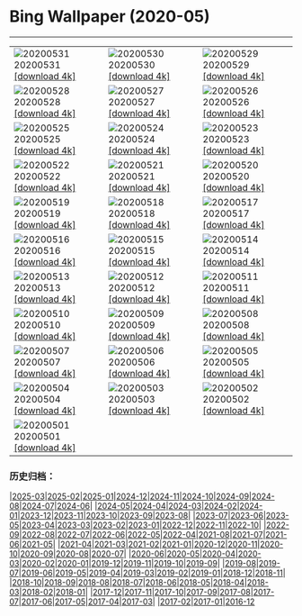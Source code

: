 # Bing Wallpaper (2020-05)
**************

<table><tr><td><img src="https://www.bing.com/th?id=OHR.WolfPup_EN-US2607981923_1920x1080.jpg" alt="20200531"> 20200531 <a href="https://www.bing.com/th?id=OHR.WolfPup_EN-US2607981923_UHD.jpg">[download 4k]</a></td><td><img src="https://www.bing.com/th?id=OHR.SantaCruzRiver_EN-US2549480300_1920x1080.jpg" alt="20200530"> 20200530 <a href="https://www.bing.com/th?id=OHR.SantaCruzRiver_EN-US2549480300_UHD.jpg">[download 4k]</a></td><td><img src="https://www.bing.com/th?id=OHR.MarleyBeach_EN-US2494809879_1920x1080.jpg" alt="20200529"> 20200529 <a href="https://www.bing.com/th?id=OHR.MarleyBeach_EN-US2494809879_UHD.jpg">[download 4k]</a></td></tr><tr><td><img src="https://www.bing.com/th?id=OHR.OldManWhiskers_EN-US2440561174_1920x1080.jpg" alt="20200528"> 20200528 <a href="https://www.bing.com/th?id=OHR.OldManWhiskers_EN-US2440561174_UHD.jpg">[download 4k]</a></td><td><img src="https://www.bing.com/th?id=OHR.EvergladesShowers_EN-US2388821919_1920x1080.jpg" alt="20200527"> 20200527 <a href="https://www.bing.com/th?id=OHR.EvergladesShowers_EN-US2388821919_UHD.jpg">[download 4k]</a></td><td><img src="https://www.bing.com/th?id=OHR.CheetahCubs_EN-US2332035796_1920x1080.jpg" alt="20200526"> 20200526 <a href="https://www.bing.com/th?id=OHR.CheetahCubs_EN-US2332035796_UHD.jpg">[download 4k]</a></td></tr><tr><td><img src="https://www.bing.com/th?id=OHR.FreedomWall_EN-US2277219831_1920x1080.jpg" alt="20200525"> 20200525 <a href="https://www.bing.com/th?id=OHR.FreedomWall_EN-US2277219831_UHD.jpg">[download 4k]</a></td><td><img src="https://www.bing.com/th?id=OHR.GreenanMaze_EN-US2220471188_1920x1080.jpg" alt="20200524"> 20200524 <a href="https://www.bing.com/th?id=OHR.GreenanMaze_EN-US2220471188_UHD.jpg">[download 4k]</a></td><td><img src="https://www.bing.com/th?id=OHR.SunSalutation_EN-US2164003866_1920x1080.jpg" alt="20200523"> 20200523 <a href="https://www.bing.com/th?id=OHR.SunSalutation_EN-US2164003866_UHD.jpg">[download 4k]</a></td></tr><tr><td><img src="https://www.bing.com/th?id=OHR.ReichenbachFalls_EN-US9352987746_1920x1080.jpg" alt="20200522"> 20200522 <a href="https://www.bing.com/th?id=OHR.ReichenbachFalls_EN-US9352987746_UHD.jpg">[download 4k]</a></td><td><img src="https://www.bing.com/th?id=OHR.JeffHanson_EN-US3686199488_1920x1080.jpg" alt="20200521"> 20200521 <a href="https://www.bing.com/th?id=OHR.JeffHanson_EN-US3686199488_UHD.jpg">[download 4k]</a></td><td><img src="https://www.bing.com/th?id=OHR.LavenderBee_EN-US2922501458_1920x1080.jpg" alt="20200520"> 20200520 <a href="https://www.bing.com/th?id=OHR.LavenderBee_EN-US2922501458_UHD.jpg">[download 4k]</a></td></tr><tr><td><img src="https://www.bing.com/th?id=OHR.RoaringFork_EN-US2762183808_1920x1080.jpg" alt="20200519"> 20200519 <a href="https://www.bing.com/th?id=OHR.RoaringFork_EN-US2762183808_UHD.jpg">[download 4k]</a></td><td><img src="https://www.bing.com/th?id=OHR.QatarMuseum_EN-US2624327100_1920x1080.jpg" alt="20200518"> 20200518 <a href="https://www.bing.com/th?id=OHR.QatarMuseum_EN-US2624327100_UHD.jpg">[download 4k]</a></td><td><img src="https://www.bing.com/th?id=OHR.LofotenIslands_EN-US2533248925_1920x1080.jpg" alt="20200517"> 20200517 <a href="https://www.bing.com/th?id=OHR.LofotenIslands_EN-US2533248925_UHD.jpg">[download 4k]</a></td></tr><tr><td><img src="https://www.bing.com/th?id=OHR.ArmedForces_EN-US2469522869_1920x1080.jpg" alt="20200516"> 20200516 <a href="https://www.bing.com/th?id=OHR.ArmedForces_EN-US2469522869_UHD.jpg">[download 4k]</a></td><td><img src="https://www.bing.com/th?id=OHR.NorthRimOpens_EN-US8744833658_1920x1080.jpg" alt="20200515"> 20200515 <a href="https://www.bing.com/th?id=OHR.NorthRimOpens_EN-US8744833658_UHD.jpg">[download 4k]</a></td><td><img src="https://www.bing.com/th?id=OHR.BaliRiceHarvest_EN-US2268300291_1920x1080.jpg" alt="20200514"> 20200514 <a href="https://www.bing.com/th?id=OHR.BaliRiceHarvest_EN-US2268300291_UHD.jpg">[download 4k]</a></td></tr><tr><td><img src="https://www.bing.com/th?id=OHR.MooseWatching_EN-US2214823502_1920x1080.jpg" alt="20200513"> 20200513 <a href="https://www.bing.com/th?id=OHR.MooseWatching_EN-US2214823502_UHD.jpg">[download 4k]</a></td><td><img src="https://www.bing.com/th?id=OHR.FlorenceNightingale_EN-US2120799578_1920x1080.jpg" alt="20200512"> 20200512 <a href="https://www.bing.com/th?id=OHR.FlorenceNightingale_EN-US2120799578_UHD.jpg">[download 4k]</a></td><td><img src="https://www.bing.com/th?id=OHR.OldPatriarchTree_EN-US1608150295_1920x1080.jpg" alt="20200511"> 20200511 <a href="https://www.bing.com/th?id=OHR.OldPatriarchTree_EN-US1608150295_UHD.jpg">[download 4k]</a></td></tr><tr><td><img src="https://www.bing.com/th?id=OHR.ZebraMom_EN-US1905224456_1920x1080.jpg" alt="20200510"> 20200510 <a href="https://www.bing.com/th?id=OHR.ZebraMom_EN-US1905224456_UHD.jpg">[download 4k]</a></td><td><img src="https://www.bing.com/th?id=OHR.BarnOwlMigration_EN-US1831112399_1920x1080.jpg" alt="20200509"> 20200509 <a href="https://www.bing.com/th?id=OHR.BarnOwlMigration_EN-US1831112399_UHD.jpg">[download 4k]</a></td><td><img src="https://www.bing.com/th?id=OHR.ChampsVEDay_EN-US3938798120_1920x1080.jpg" alt="20200508"> 20200508 <a href="https://www.bing.com/th?id=OHR.ChampsVEDay_EN-US3938798120_UHD.jpg">[download 4k]</a></td></tr><tr><td><img src="https://www.bing.com/th?id=OHR.WildflowerWeek_EN-US0188713175_1920x1080.jpg" alt="20200507"> 20200507 <a href="https://www.bing.com/th?id=OHR.WildflowerWeek_EN-US0188713175_UHD.jpg">[download 4k]</a></td><td><img src="https://www.bing.com/th?id=OHR.SiegeofCusco_EN-US6660036620_1920x1080.jpg" alt="20200506"> 20200506 <a href="https://www.bing.com/th?id=OHR.SiegeofCusco_EN-US6660036620_UHD.jpg">[download 4k]</a></td><td><img src="https://www.bing.com/th?id=OHR.CordovanCourts_EN-US4311661710_1920x1080.jpg" alt="20200505"> 20200505 <a href="https://www.bing.com/th?id=OHR.CordovanCourts_EN-US4311661710_UHD.jpg">[download 4k]</a></td></tr><tr><td><img src="https://www.bing.com/th?id=OHR.LastJedi_EN-US6415775481_1920x1080.jpg" alt="20200504"> 20200504 <a href="https://www.bing.com/th?id=OHR.LastJedi_EN-US6415775481_UHD.jpg">[download 4k]</a></td><td><img src="https://www.bing.com/th?id=OHR.LaughingOwl_EN-US6301340149_1920x1080.jpg" alt="20200503"> 20200503 <a href="https://www.bing.com/th?id=OHR.LaughingOwl_EN-US6301340149_UHD.jpg">[download 4k]</a></td><td><img src="https://www.bing.com/th?id=OHR.KasbahRoses_EN-US6066255132_1920x1080.jpg" alt="20200502"> 20200502 <a href="https://www.bing.com/th?id=OHR.KasbahRoses_EN-US6066255132_UHD.jpg">[download 4k]</a></td></tr><tr><td><img src="https://www.bing.com/th?id=OHR.KubotaGarden_EN-US5986864816_1920x1080.jpg" alt="20200501"> 20200501 <a href="https://www.bing.com/th?id=OHR.KubotaGarden_EN-US5986864816_UHD.jpg">[download 4k]</a></td><td></td><td></td></tr></table>

### 历史归档：

|[2025-03](/../2025-03/2025-03.md)|[2025-02](/../2025-02/2025-02.md)|[2025-01](/../2025-01/2025-01.md)|[2024-12](/../2024-12/2024-12.md)|[2024-11](/../2024-11/2024-11.md)|[2024-10](/../2024-10/2024-10.md)|[2024-09](/../2024-09/2024-09.md)|[2024-08](/../2024-08/2024-08.md)|[2024-07](/../2024-07/2024-07.md)|[2024-06](/../2024-06/2024-06.md)|
|[2024-05](/../2024-05/2024-05.md)|[2024-04](/../2024-04/2024-04.md)|[2024-03](/../2024-03/2024-03.md)|[2024-02](/../2024-02/2024-02.md)|[2024-01](/../2024-01/2024-01.md)|[2023-12](/../2023-12/2023-12.md)|[2023-11](/../2023-11/2023-11.md)|[2023-10](/../2023-10/2023-10.md)|[2023-09](/../2023-09/2023-09.md)|[2023-08](/../2023-08/2023-08.md)|
|[2023-07](/../2023-07/2023-07.md)|[2023-06](/../2023-06/2023-06.md)|[2023-05](/../2023-05/2023-05.md)|[2023-04](/../2023-04/2023-04.md)|[2023-03](/../2023-03/2023-03.md)|[2023-02](/../2023-02/2023-02.md)|[2023-01](/../2023-01/2023-01.md)|[2022-12](/../2022-12/2022-12.md)|[2022-11](/../2022-11/2022-11.md)|[2022-10](/../2022-10/2022-10.md)|
|[2022-09](/../2022-09/2022-09.md)|[2022-08](/../2022-08/2022-08.md)|[2022-07](/../2022-07/2022-07.md)|[2022-06](/../2022-06/2022-06.md)|[2022-05](/../2022-05/2022-05.md)|[2022-04](/../2022-04/2022-04.md)|[2021-08](/../2021-08/2021-08.md)|[2021-07](/../2021-07/2021-07.md)|[2021-06](/../2021-06/2021-06.md)|[2021-05](/../2021-05/2021-05.md)|
|[2021-04](/../2021-04/2021-04.md)|[2021-03](/../2021-03/2021-03.md)|[2021-02](/../2021-02/2021-02.md)|[2021-01](/../2021-01/2021-01.md)|[2020-12](/../2020-12/2020-12.md)|[2020-11](/../2020-11/2020-11.md)|[2020-10](/../2020-10/2020-10.md)|[2020-09](/../2020-09/2020-09.md)|[2020-08](/../2020-08/2020-08.md)|[2020-07](/../2020-07/2020-07.md)|
|[2020-06](/../2020-06/2020-06.md)|[2020-05](/2020-05.md)|[2020-04](/../2020-04/2020-04.md)|[2020-03](/../2020-03/2020-03.md)|[2020-02](/../2020-02/2020-02.md)|[2020-01](/../2020-01/2020-01.md)|[2019-12](/../2019-12/2019-12.md)|[2019-11](/../2019-11/2019-11.md)|[2019-10](/../2019-10/2019-10.md)|[2019-09](/../2019-09/2019-09.md)|
|[2019-08](/../2019-08/2019-08.md)|[2019-07](/../2019-07/2019-07.md)|[2019-06](/../2019-06/2019-06.md)|[2019-05](/../2019-05/2019-05.md)|[2019-04](/../2019-04/2019-04.md)|[2019-03](/../2019-03/2019-03.md)|[2019-02](/../2019-02/2019-02.md)|[2019-01](/../2019-01/2019-01.md)|[2018-12](/../2018-12/2018-12.md)|[2018-11](/../2018-11/2018-11.md)|
|[2018-10](/../2018-10/2018-10.md)|[2018-09](/../2018-09/2018-09.md)|[2018-08](/../2018-08/2018-08.md)|[2018-07](/../2018-07/2018-07.md)|[2018-06](/../2018-06/2018-06.md)|[2018-05](/../2018-05/2018-05.md)|[2018-04](/../2018-04/2018-04.md)|[2018-03](/../2018-03/2018-03.md)|[2018-02](/../2018-02/2018-02.md)|[2018-01](/../2018-01/2018-01.md)|
|[2017-12](/../2017-12/2017-12.md)|[2017-11](/../2017-11/2017-11.md)|[2017-10](/../2017-10/2017-10.md)|[2017-09](/../2017-09/2017-09.md)|[2017-08](/../2017-08/2017-08.md)|[2017-07](/../2017-07/2017-07.md)|[2017-06](/../2017-06/2017-06.md)|[2017-05](/../2017-05/2017-05.md)|[2017-04](/../2017-04/2017-04.md)|[2017-03](/../2017-03/2017-03.md)|
|[2017-02](/../2017-02/2017-02.md)|[2017-01](/../2017-01/2017-01.md)|[2016-12](/../2016-12/2016-12.md)